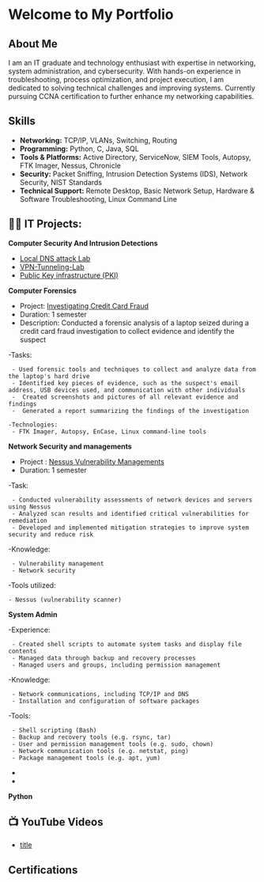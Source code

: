 # Welcome to My Portfolio

## About Me

I am an IT graduate and technology enthusiast with expertise in networking, system administration, and cybersecurity. With hands-on experience in troubleshooting, process optimization, and project execution, I am dedicated to solving technical challenges and improving systems. Currently pursuing CCNA certification to further enhance my networking capabilities.

## Skills
- **Networking:** TCP/IP, VLANs, Switching, Routing
- **Programming:** Python, C, Java, SQL
- **Tools & Platforms:** Active Directory, ServiceNow, SIEM Tools, Autopsy, FTK Imager, Nessus, Chronicle
- **Security:** Packet Sniffing, Intrusion Detection Systems (IDS), Network Security, NIST Standards
- **Technical Support:** Remote Desktop, Basic Network Setup, Hardware & Software Troubleshooting, Linux Command Line

<h2>👨‍💻 IT Projects:</h2>

 <b>Computer Security And Intrusion Detections </b>
  - [Local DNS attack Lab](https://github.com/kidane321/Local-DNS-Attack-Lab)
  - [VPN-Tunneling-Lab](https://github.com/kidane321/VPN-Tunneling-Lab-)
  - [Public Key infrastructure (PKI)](https://github.com/kidane321/Project-1---Public-Key-Infrastructure-PKI-)
 
<b> Computer Forensics</b>
- Project: [Investigating Credit Card Fraud](https://github.com/kidane321/Fraud-Case-investigation)
 - Duration: 1 semester
 -	Description: Conducted a forensic analysis of a laptop seized during a credit card fraud investigation to collect evidence and identify the suspect
 
 -Tasks:
 
     - Used forensic tools and techniques to collect and analyze data from the laptop's hard drive 
     - Identified key pieces of evidence, such as the suspect's email address, USB devices used, and communication with other individuals 
     -	Created screenshots and pictures of all relevant evidence and findings
     -	Generated a report summarizing the findings of the investigation
     
	-Technologies:
     - FTK Imager, Autopsy, EnCase, Linux command-line tools 
     
<b> Network Security and managements </b>
- Project : [Nessus Vulnerability Managements](https://github.com/kidane321/Nessus-Vulnerability-Management)
- Duration: 1 semester

-Task:

     - Conducted vulnerability assessments of network devices and servers using Nessus
     - Analyzed scan results and identified critical vulnerabilities for remediation
     - Developed and implemented mitigation strategies to improve system security and reduce risk
  
-Knowledge:

     - Vulnerability management
     - Network security
     
-Tools utilized:

    - Nessus (vulnerability scanner)
 
 
 <b>System Admin </b>
 
-Experience:

     - Created shell scripts to automate system tasks and display file contents
     - Managed data through backup and recovery processes
     - Managed users and groups, including permission management

-Knowledge:

     - Network communications, including TCP/IP and DNS
     - Installation and configuration of software packages

-Tools:

     - Shell scripting (Bash)
     - Backup and recovery tools (e.g. rsync, tar)
     - User and permission management tools (e.g. sudo, chown)
     - Network communication tools (e.g. netstat, ping)
     - Package management tools (e.g. apt, yum)

  -
  -
<b>Python</b>


<h2>📺 YouTube Videos</h2>

- [title](🔗)

<h2> Certifications </h2>





